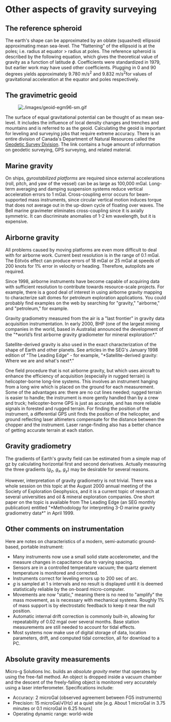 # Other aspects of gravity surveying

## The reference spheroid

The earth's shape can be approximated by an oblate (squashed) ellipsoid
approximating mean sea-level. The "flattening" of the ellipsoid is at
the poles; i.e. radius at equator \> radius at poles. The reference
spheroid is described by the following equation, which gives the
theoretical value of gravity as a function of latitude $`\phi`$.
Coefficients were standardized in 1979, but earlier work may have used
other coefficients. Plugging in 0 and 90 degrees yields approximately
9.780 m/s<sup>2</sup> and 9.832 m/s<sup>2</sup>for values of
gravitational acceleration at the equator and poles respectively.

## The gravimetric geoid

<figure class="align-right">
<img src="./images/geoid-egm96-sm.gif"
alt="./images/geoid-egm96-sm.gif" />
</figure>

The surface of equal gravitational potential can be thought of as mean
sea-level. It includes the influence of local density changes and
trenches and mountains and is referred to as the geoid. Calculating the
geoid is important for leveling and surveying jobs that require extreme
accuracy. There is an entire division of Canada's Department of Natural
Resources called the [Geodetic Survey
Division](http://webapp.geod.nrcan.gc.ca/geod/). The link contains a
huge amount of information on geodetic surveying, GPS surveying, and
related material.

## Marine gravity

On ships, *gyrostabilized platforms* are required since external
accelerations (roll, pitch, and yaw of the vessel) can be as large as
100,000 mGal. Long-term averaging and damping suspension systems reduce
vertical acceleration errors to 1 mGal. Cross-coupling error occurs for
beam-supported mass instruments, since circular vertical motion induces
torque that does not average out in the up-down cycle of floating over
waves. The Bell marine gravimeter eliminates cross-coupling since it is
axially symmetric. It can discriminate anomalies of 1-2 km wavelength,
but it is expensive.

## Airborne gravity

All problems caused by moving platforms are even more difficult to deal
with for airborne work. Current best resolution is in the range of 0.1
mGal. The Eötvös effect can produce errors of 18 mGal or 25 mGal at
speeds of 200 knots for 1% error in velocity or heading. Therefore,
autopilots are required.

Since 1998, airborne instruments have become capable of acquiring data
with sufficient resolution to contribute towards resource-scale
projects. For example, there is a good deal of interest in using
airborne gravity mapping to characterize salt domes for petroleum
exploration applications. You could probably find examples on the web by
searching for "gravity," "airborne," and "petroleum," for example.

Gravity gradiometry measured from the air is a "last frontier" in
gravity data acquisition instrumentation. In early 2000, BHP (one of the
largest mining companies in the world, based in Australia) announced the
development of the "\*world’s first airborne gravity gradiometer for
mineral exploration\*."

Satellite-derived gravity is also used in the exact characterization of
the shape of Earth and other planets. See articles in the SEG's January
1998 edition of "The Leading Edge" - for example, "\*Satellite-derived
gravity: Where we are and what's next\*."

One field procedure that is not airborne gravity, but which uses
aircraft to enhance the efficiency of acquisition (especially in rugged
terrain) is helicopter-borne long-line systems. This involves an
instrument hanging from a long wire which is placed on the ground for
each measurement. Some of the advantages are: there are no cut lines
needed; rugged terrain is easier to handle; the instrument is more
gently handled than by a crew and truck; helicopter-borne GPS is just as
accurate, and has more reliable signals in forested and rugged terrain.
For finding the position of the instrument, a differential GPS unit
finds the position of the helicopter, and ground reflecting laser
altimeters compensate for the distance between the chopper and the
instrument. Laser range-finding also has a better chance of getting
accurate terrain at each station.

## Gravity gradiometry

The gradients of Earth's gravity field can be estimated from a simple
map of gz by calculating horizontal first and second derivatives.
Actually measuring the three gradients ($`g_z`$, $`g_x`$, $`g_y`$) may
be desirable for several reasons.

However, interpretation of gravity gradiometry is not trivial. There was
a whole session on this topic at the August 2000 annual meeting of the
Society of Exploration Geophysics, and it is a current topic of research
at several universities and oil & mineral exploration companies. One
short paper on the topic is available from The Leading Edge (an SEG
monthly publication) entitled "\*Methodology for interpreting 3-D marine
gravity gradiometry data\*" in April 1999.

## Other comments on instrumentation

Here are notes on characteristics of a modern, semi-automatic
ground-based, portable instrument:

- Many instruments now use a small solid state accelerometer, and the
  measure changes in capacitance due to varying spacing.
- Sensors are in a controlled temperature vacuum; the quartz element
  temperature is monitored and corrected.
- Instruments correct for leveling errors up to 200 sec of arc.
- $`g`$ is sampled at 1 s intervals and no result is displayed until it
  is deemed statistically reliable by the on-board micro-computer.
- Movements are now "static," meaning there is no need to "amplify" the
  mass movement, as is necessary with mechanical systems. Roughly 1% of
  mass support is by electrostatic feedback to keep it near the null
  position.
- Automatic internal drift correction is commonly built-in, allowing for
  repeatability of 0.02 mgal over several months. Base station
  measurements are still needed to account for tidal effects.
- Most systems now make use of digital storage of data, location
  parameters, drift, and computed tidal correction, all for download to
  a PC.

## Absolute gravity measurements

Micro-g Solutions Inc. builds an *absolute gravity* meter that operates
by using the free-fall method. An object is dropped inside a vacuum
chamber and the descent of the freely-falling object is monitored very
accurately using a laser interferometer. Specifications include:

- Accuracy: 2 microGal (observed agreement between FG5 instruments)
- Precision: 15 microGal/√(Hz) at a quiet site \[e.g. About 1 microGal
  in 3.75 minutes or 0.1 microGal in 6.25 hours\]
- Operating dynamic range: world-wide
